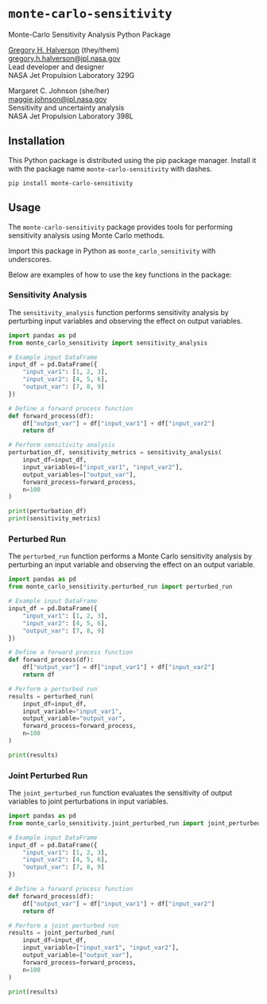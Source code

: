 # `monte-carlo-sensitivity` 

Monte-Carlo Sensitivity Analysis Python Package

[Gregory H. Halverson](https://github.com/gregory-halverson-jpl) (they/them)<br>
[gregory.h.halverson@jpl.nasa.gov](mailto:gregory.h.halverson@jpl.nasa.gov)<br>
Lead developer and designer<br>
NASA Jet Propulsion Laboratory 329G

Margaret C. Johnson (she/her)<br>
[maggie.johnson@jpl.nasa.gov](mailto:maggie.johnson@jpl.nasa.gov)<br>
Sensitivity and uncertainty analysis<br>
NASA Jet Propulsion Laboratory 398L

## Installation

This Python package is distributed using the pip package manager. Install it with the package name `monte-carlo-sensitivity` with dashes.

```
pip install monte-carlo-sensitivity
```

## Usage

The `monte-carlo-sensitivity` package provides tools for performing sensitivity analysis using Monte Carlo methods. 

Import this package in Python as `monte_carlo_sensitivity` with underscores.

Below are examples of how to use the key functions in the package:

### Sensitivity Analysis

The `sensitivity_analysis` function performs sensitivity analysis by perturbing input variables and observing the effect on output variables.

```python
import pandas as pd
from monte_carlo_sensitivity import sensitivity_analysis

# Example input DataFrame
input_df = pd.DataFrame({
    "input_var1": [1, 2, 3],
    "input_var2": [4, 5, 6],
    "output_var": [7, 8, 9]
})

# Define a forward process function
def forward_process(df):
    df["output_var"] = df["input_var1"] + df["input_var2"]
    return df

# Perform sensitivity analysis
perturbation_df, sensitivity_metrics = sensitivity_analysis(
    input_df=input_df,
    input_variables=["input_var1", "input_var2"],
    output_variables=["output_var"],
    forward_process=forward_process,
    n=100
)

print(perturbation_df)
print(sensitivity_metrics)
```

### Perturbed Run

The `perturbed_run` function performs a Monte Carlo sensitivity analysis by perturbing an input variable and observing the effect on an output variable.

```Python
import pandas as pd
from monte_carlo_sensitivity.perturbed_run import perturbed_run

# Example input DataFrame
input_df = pd.DataFrame({
    "input_var1": [1, 2, 3],
    "input_var2": [4, 5, 6],
    "output_var": [7, 8, 9]
})

# Define a forward process function
def forward_process(df):
    df["output_var"] = df["input_var1"] + df["input_var2"]
    return df

# Perform a perturbed run
results = perturbed_run(
    input_df=input_df,
    input_variable="input_var1",
    output_variable="output_var",
    forward_process=forward_process,
    n=100
)

print(results)
```

### Joint Perturbed Run

The `joint_perturbed_run` function evaluates the sensitivity of output variables to joint perturbations in input variables.

```Python
import pandas as pd
from monte_carlo_sensitivity.joint_perturbed_run import joint_perturbed_run

# Example input DataFrame
input_df = pd.DataFrame({
    "input_var1": [1, 2, 3],
    "input_var2": [4, 5, 6],
    "output_var": [7, 8, 9]
})

# Define a forward process function
def forward_process(df):
    df["output_var"] = df["input_var1"] + df["input_var2"]
    return df

# Perform a joint perturbed run
results = joint_perturbed_run(
    input_df=input_df,
    input_variable=["input_var1", "input_var2"],
    output_variable=["output_var"],
    forward_process=forward_process,
    n=100
)

print(results)
```

